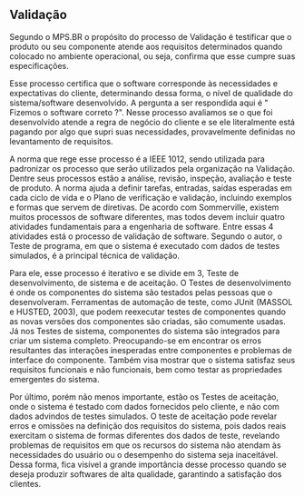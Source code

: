 ## Validação

Segundo o MPS.BR o propósito do processo de Validação é testificar que o produto ou seu componente atende aos requisitos determinados quando colocado no ambiente operacional, ou seja, confirma que esse cumpre suas especificações. 

Esse processo certifica que o software corresponde às necessidades e expectativas do cliente, determinando dessa forma, o nível de qualidade do sistema/software desenvolvido. A pergunta a ser respondida aqui é " Fizemos o software correto ?". Nesse processo avaliamos se o que foi desenvolvido atende a regra de negócio do cliente e se ele literalmente está pagando por algo que supri suas necessidades, provavelmente definidas no levantamento de requisitos.

A norma que rege esse processo é a IEEE 1012, sendo utilizada para padronizar os processo que serão utilizados pela organização na Validação. Dentre seus processos estão a análise, revisão, inspeção, avaliação e teste de produto. A norma ajuda a definir tarefas, entradas, saídas esperadas em cada ciclo de vida e o Plano de verificação e validação, incluindo exemplos e formas que servem de diretivas.
De acordo com Sommerville, existem muitos processos de software diferentes, mas todos devem incluir quatro atividades fundamentais para a engenharia de software. Entre essas 4 atividades está o processo de validação de software. Segundo o autor, o Teste de programa, em que o sistema é executado com dados de testes simulados, é a principal técnica de validação. 

Para ele, esse processo é iterativo e se divide em 3, Teste de desenvolvimento, de sistema e de aceitação.
O Testes de desenvolvimento é onde os componentes do sistema são testados pelas pessoas que o desenvolveram. Ferramentas de automação de teste, como JUnit (MASSOL e HUSTED, 2003), que podem reexecutar testes de componentes quando as novas versões dos componentes são criadas, são comumente usadas.
Já nos Testes de sistema, componentes do sistema são integrados para criar um sistema completo. Preocupando-se em encontrar os erros resultantes das interações inesperadas entre componentes e problemas de interface do componente. Também visa mostrar que o sistema satisfaz seus requisitos funcionais e não funcionais, bem como testar as propriedades emergentes do sistema.

Por último, porém não menos importante, estão os Testes de aceitação, onde o sistema é testado com dados fornecidos pelo cliente, e não com dados advindos de testes simulados.
O teste de aceitação pode revelar erros e omissões na definição dos requisitos do sistema, pois dados reais exercitam o sistema de formas diferentes dos dados de teste, revelando problemas de requisitos em que os recursos do sistema não atendam às necessidades do usuário ou o desempenho do sistema seja inaceitável.
Dessa forma, fica visível a grande importância desse processo quando se deseja produzir softwares de alta qualidade, garantindo a satisfação dos clientes.
